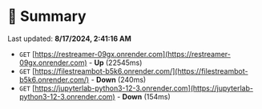 # 📖 Summary
Last updated: **8/17/2024, 2:41:16 AM**

- `GET` [https://restreamer-09gx.onrender.com](https://restreamer-09gx.onrender.com) - **Up** (22545ms)
- `GET` [https://filestreambot-b5k6.onrender.com/](https://filestreambot-b5k6.onrender.com/) - **Down** (240ms)
- `GET` [https://jupyterlab-python3-12-3.onrender.com](https://jupyterlab-python3-12-3.onrender.com) - **Down** (154ms)
